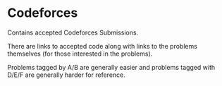 # Codeforces

Contains accepted Codeforces Submissions. 

There are links to accepted code along with links to the problems themselves (for those interested in the problems). 

Problems tagged by A/B are generally easier and problems tagged with D/E/F are generally harder for reference. 
